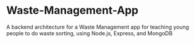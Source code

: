 # Waste-Management-App
A backend architecture for a Waste Management app for teaching young people to do waste sorting, using Node.js, Express, and MongoDB
